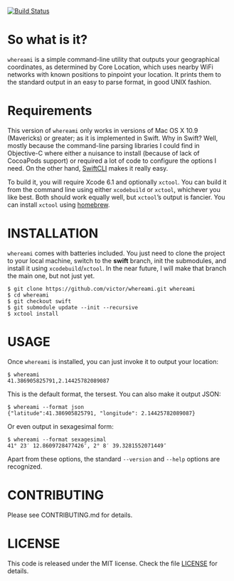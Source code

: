 [![Build Status](https://travis-ci.org/victor/whereami.svg?branch=swift)](https://travis-ci.org/victor/whereami)

So what is it?
==============

`whereami` is a simple command-line utility that outputs your geographical coordinates, as determined by Core Location, which uses nearby WiFi networks with known positions to pinpoint your location. It prints them to the standard output in an easy to parse format, in good UNIX fashion.


Requirements
============

This version of `whereami` only works in versions of Mac OS X 10.9 (Mavericks) or greater; as it is implemented in Swift. Why in Swift? Well, mostly because the command-line parsing libraries I could find in Objective-C where either a nuisance to install (because of lack of CocoaPods support) or required a lot of code to configure the options I need. On the other hand, [SwiftCLI](https://github.com/jakeheis/SwiftCLI/blob/master/LICENSE) makes it really easy.

To build it, you will require Xcode 6.1 and optionally `xctool`. You can build it from the command line using either `xcodebuild` or `xctool`, whichever you like best. Both should work equally well, but `xctool`’s output is fancier. You can install `xctool` using [homebrew](http://brew.sh).

INSTALLATION
============

`whereami` comes with batteries included. You just need to clone the project to your local machine, switch to the **swift** branch, init the submodules, and install it using `xcodebuild`/`xctool`. In the near future, I will make that branch the main one, but not just yet.

```console
$ git clone https://github.com/victor/whereami.git whereami
$ cd whereami
$ git checkout swift
$ git submodule update --init --recursive
$ xctool install
```

USAGE
=====

Once `whereami` is installed, you can just invoke it to output your location:

```console
$ whereami
41.386905825791,2.14425782089087
```

This is the default format, the tersest. You can also make it output JSON:

```console
$ whereami --format json
{"latitude":41.386905825791, "longitude": 2.14425782089087}
```

Or even output in sexagesimal form:

```console
$ whereami --format sexagesimal
41° 23′ 12.8609728477426″, 2° 8′ 39.3281552071449″
```

Apart from these options, the standard `--version` and `--help` options are recognized.


CONTRIBUTING
============

Please see CONTRIBUTING.md for details.

LICENSE
=======

This code is released under the MIT license. Check the file [LICENSE](LICENSE) for details.
